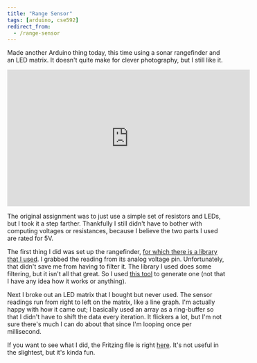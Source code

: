 ```yaml
---
title: "Range Sensor"
tags: [arduino, cse592]
redirect_from:
  - /range-sensor
---
```


Made another Arduino thing today, this time using a sonar rangefinder and an LED matrix.  It doesn't quite make for clever photography, but I still like it.

<iframe class="center-block" width="560" height="315" src="https://www.youtube-nocookie.com/embed/gJ0ZMuKOc-o?rel=0" frameborder="0" allowfullscreen></iframe>

The original assignment was to just use a simple set of resistors and LEDs, but I took it a step farther.  Thankfully I still didn't have to bother with computing voltages or resistances, because I believe the two parts I used are rated for 5V.

The first thing I did was set up the rangefinder, [for which there is a library that I used](https://github.com/Diaoul/arduino-Maxbotix).  I grabbed the reading from its analog voltage pin.  Unfortunately, that didn't save me from having to filter it.  The library I used does some filtering, but it isn't all that great.  So I used [this tool](http://www.schwietering.com/jayduino/filtuino/index.php?characteristic=bu&passmode=lp&order=2&alphalow=0.01&noteLow=&noteHigh=&pw=pw&calctype=float&run=Send) to generate one (not that I have any idea how it works or anything).

Next I broke out an LED matrix that I bought but never used.  The sensor readings run from right to left on the matrix, like a line graph.  I'm actually happy with how it came out; I basically used an array as a ring-buffer so that I didn't have to shift the data every iteration.  It flickers a lot, but I'm not sure there's much I can do about that since I'm looping once per millisecond.

If you want to see what I did, the Fritzing file is right [here](/files/sonar.fzz).  It's not useful in the slightest, but it's kinda fun.
